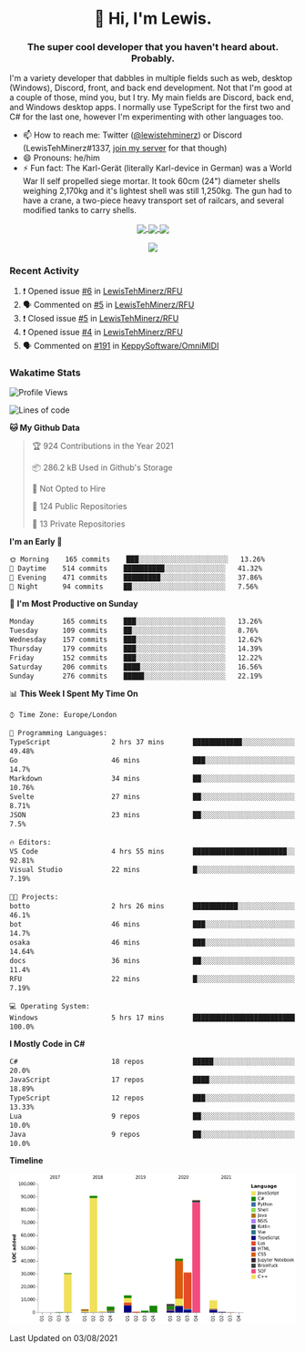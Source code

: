 <h1 align="center">👋 Hi, I'm Lewis.</h1>
<h3 align="center">The super cool developer that you haven't heard about. Probably.</h3>

I'm a variety developer that dabbles in multiple fields such as web, desktop (Windows), Discord, front, and back end development. Not that I'm good at a couple of those, mind you, but I try. My main fields are Discord, back end, and Windows desktop apps. I normally use TypeScript for the first two and C# for the last one, however I'm experimenting with other languages too.

- 📫 How to reach me: Twitter ([@lewistehminerz](https://twitter.com/lewistehminerz)) or Discord (LewisTehMinerz#1337, [join my server](https://discord.gg/XnUh7JB) for that though)
- 😄 Pronouns: he/him
- ⚡ Fun fact: The Karl-Gerät (literally Karl-device in German) was a World War II self propelled siege mortar. It took 60cm (24") diameter shells weighing 2,170kg and it's lightest shell was still 1,250kg. The gun had to have a crane, a two-piece heavy transport set of railcars, and several modified tanks to carry shells.

<p align="center">
  <a href="https://github.com/anuraghazra/github-readme-stats">
    <img align="center" src="https://github-readme-stats.vercel.app/api?username=LewisTehMinerz&count_private=true&show_icons=true&theme=gruvbox">
  </a>
  <a href="https://github.com/anuraghazra/github-readme-stats">
    <img align="center" src="https://github-readme-stats.vercel.app/api/top-langs?username=LewisTehMinerz&layout=compact&theme=gruvbox">
  </a>
  <a href="https://github.com/anuraghazra/github-readme-stats">
    <img align="center" src="https://github-readme-stats.vercel.app/api/wakatime?username=LewisTehMinerz&layout=compact&theme=gruvbox">
  </a>
</p>

<p align="center">
  <a href="https://github.com/ryo-ma/github-profile-trophy">
    <img align="center" src="https://github-profile-trophy.vercel.app/?username=ryo-ma&theme=gruvbox">
  </a>
</p>

### Recent Activity
<!--START_SECTION:activity-->
1. ❗️ Opened issue [#6](https://github.com/LewisTehMinerz/RFU/issues/6) in [LewisTehMinerz/RFU](https://github.com/LewisTehMinerz/RFU)
2. 🗣 Commented on [#5](https://github.com/LewisTehMinerz/RFU/issues/5) in [LewisTehMinerz/RFU](https://github.com/LewisTehMinerz/RFU)
3. ❗️ Closed issue [#5](https://github.com/LewisTehMinerz/RFU/issues/5) in [LewisTehMinerz/RFU](https://github.com/LewisTehMinerz/RFU)
4. ❗️ Opened issue [#4](https://github.com/LewisTehMinerz/RFU/issues/4) in [LewisTehMinerz/RFU](https://github.com/LewisTehMinerz/RFU)
5. 🗣 Commented on [#191](https://github.com/KeppySoftware/OmniMIDI/issues/191) in [KeppySoftware/OmniMIDI](https://github.com/KeppySoftware/OmniMIDI)
<!--END_SECTION:activity-->

### Wakatime Stats
<!--START_SECTION:waka-->
![Profile Views](http://img.shields.io/badge/Profile%20Views-4-blue)

![Lines of code](https://img.shields.io/badge/From%20Hello%20World%20I%27ve%20Written-328175%20lines%20of%20code-blue)

**🐱 My Github Data** 

> 🏆 924 Contributions in the Year 2021
 > 
> 📦 286.2 kB Used in Github's Storage 
 > 
> 🚫 Not Opted to Hire
 > 
> 📜 124 Public Repositories 
 > 
> 🔑 13 Private Repositories  
 > 
**I'm an Early 🐤** 

```text
🌞 Morning    165 commits    ███░░░░░░░░░░░░░░░░░░░░░░   13.26% 
🌆 Daytime    514 commits    ██████████░░░░░░░░░░░░░░░   41.32% 
🌃 Evening    471 commits    █████████░░░░░░░░░░░░░░░░   37.86% 
🌙 Night      94 commits     ██░░░░░░░░░░░░░░░░░░░░░░░   7.56%

```
📅 **I'm Most Productive on Sunday** 

```text
Monday       165 commits    ███░░░░░░░░░░░░░░░░░░░░░░   13.26% 
Tuesday      109 commits    ██░░░░░░░░░░░░░░░░░░░░░░░   8.76% 
Wednesday    157 commits    ███░░░░░░░░░░░░░░░░░░░░░░   12.62% 
Thursday     179 commits    ███░░░░░░░░░░░░░░░░░░░░░░   14.39% 
Friday       152 commits    ███░░░░░░░░░░░░░░░░░░░░░░   12.22% 
Saturday     206 commits    ████░░░░░░░░░░░░░░░░░░░░░   16.56% 
Sunday       276 commits    █████░░░░░░░░░░░░░░░░░░░░   22.19%

```


📊 **This Week I Spent My Time On** 

```text
⌚︎ Time Zone: Europe/London

💬 Programming Languages: 
TypeScript               2 hrs 37 mins       ████████████░░░░░░░░░░░░░   49.48% 
Go                       46 mins             ███░░░░░░░░░░░░░░░░░░░░░░   14.7% 
Markdown                 34 mins             ██░░░░░░░░░░░░░░░░░░░░░░░   10.76% 
Svelte                   27 mins             ██░░░░░░░░░░░░░░░░░░░░░░░   8.71% 
JSON                     23 mins             ██░░░░░░░░░░░░░░░░░░░░░░░   7.5%

🔥 Editors: 
VS Code                  4 hrs 55 mins       ███████████████████████░░   92.81% 
Visual Studio            22 mins             █░░░░░░░░░░░░░░░░░░░░░░░░   7.19%

🐱‍💻 Projects: 
botto                    2 hrs 26 mins       ███████████░░░░░░░░░░░░░░   46.1% 
bot                      46 mins             ███░░░░░░░░░░░░░░░░░░░░░░   14.7% 
osaka                    46 mins             ███░░░░░░░░░░░░░░░░░░░░░░   14.64% 
docs                     36 mins             ██░░░░░░░░░░░░░░░░░░░░░░░   11.4% 
RFU                      22 mins             █░░░░░░░░░░░░░░░░░░░░░░░░   7.19%

💻 Operating System: 
Windows                  5 hrs 17 mins       █████████████████████████   100.0%

```

**I Mostly Code in C#** 

```text
C#                       18 repos            █████░░░░░░░░░░░░░░░░░░░░   20.0% 
JavaScript               17 repos            ████░░░░░░░░░░░░░░░░░░░░░   18.89% 
TypeScript               12 repos            ███░░░░░░░░░░░░░░░░░░░░░░   13.33% 
Lua                      9 repos             ██░░░░░░░░░░░░░░░░░░░░░░░   10.0% 
Java                     9 repos             ██░░░░░░░░░░░░░░░░░░░░░░░   10.0%

```


**Timeline**

![Chart not found](https://raw.githubusercontent.com/LewisTehMinerz/LewisTehMinerz/master/charts/bar_graph.png) 


 Last Updated on 03/08/2021
<!--END_SECTION:waka-->
